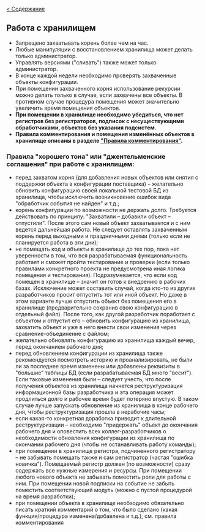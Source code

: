 [< Содержание](/README.md)
## Работа с хранилищем

* Запрещено захватывать корень более чем на час.
* Любые манипуляции с восстановлением хранилища может делать только администратор.
* Управлять версиями ("сливать") также может только администратор.
* В конце каждой недели необходимо проверять захваченные объекты конфигурации.
* При помещении захваченного корня использование рекурсии можно делать только в случае, если захвачены все объекты. В противном случае процедура помещения может значительно увеличить время помещения объектов.
* **При помещении в хранилище необходимо убедиться, что нет регистров без регистраторов, подписок с несуществующими обработчиками, объектов без указания подсистем.**
* **Правила комментирования и помещения изменённых объектов в хранилище описаны в разделе ["Правила комментирования"](/doc/commentrules.md#шаблог-комментария-при-помещении-в-хранилище).**

### Правила "хорошего тона" или "джентельменские соглашения" при работе с хранилищем:
- перед захватом корня (для добавления новых объектов или снятия с поддержки объекта в конфигурации поставщика) – желательно обновить конфигурацию своей локальной тестовой БД из хранилища, чтобы исключить возникновение ошибок вида "обработчик события не найден" и т.д.;
- корень конфигурации по возможности не держать долго. Требуется действовать по принципу: "Захватили – добавили объект – отпустили". После этого сам новый объект захватывается и с ним ведется дальнейшая работа. Не следует оставлять захваченным корень перед выходными и праздничными днями (только если не планируется работа в эти дни);
- не помещать код и объекты в хранилище до тех пор, пока нет уверенности в том, что вся разрабатываемая функциональность работает и сможет пройти тестирование и проверки (если только правилами конкретного проекта не предусмотрена иная логика помещения и тестирования). Подразумевается, что если код помещен в хранилище – значит он готов к внедрению в рабочих базах. Исключение может составить случай, когда кто-то из других разработчиков просит отпустить тот или иной объект. Но даже в этом варианте лучше отпустить объект без помещения его в хранилище (предварительно сохранив свою конфигурацию в отдельный файл). После того, как другой разработчик поработает с объектом и отпустит его – обновить конфигурацию из хранилища, захватить объект и уже в него внести свои изменения через сравнение-объединение с файлом; 
- желательно обновлять конфигурацию из хранилища каждый вечер, перед окончанием рабочего дня; 
- перед обновлением конфигурации из хранилища также рекомендуется посмотреть историю и проанализировать, не были ли за последнее время изменены или добавлены реквизиты в "большие" таблицы БД (если разрабатываемая БД много "весит"). Если таковые изменения были – следует учесть, что после получения объектов из хранилища начнется реструктуризация информационной базы разработчика и эта операция может продлиться долго и рабочее время будет потеряно впустую. В таком случае лучше запускать обновление из хранилища в конце рабочего дня, чтобы реструктуризация прошла в нерабочие часы;
- если какая-то конкретная доработка приводит к длительной реструктуризации – необходимо "придержать" объект до окончания рабочего дня и оповестить всех коллег-разработчиков о необходимости обновления конфигурации из хранилища по окончании рабочего дня (чтобы не останавливать работу команды);
- при помещении в хранилище регистра, подчиненного регистратору – не забывать помещать также и сам регистратор (частая "ошибка новичка"). Помещаемый регистр должен (по возможности) сразу содержать все нужные измерения и ресурсы. При помещении любого нового объекта не забывать поместить роли для работы с ним. При помещении новой подписки на событие не забыть поместить соответствующий модуль (можно с пустой процедурой на время разработки);
- при помещении объекта в хранилище необходимо обязательно писать краткий комментарий о том, что было сделано (какая функция/процедура изменена/добавлена и т.д.), см. правила комментирования
